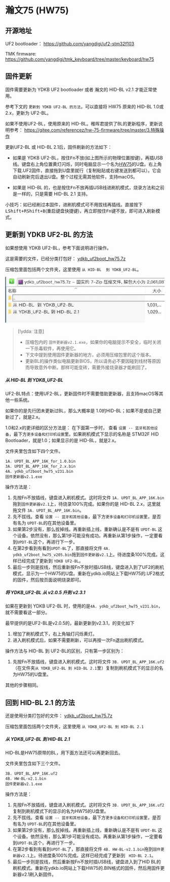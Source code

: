 # 瀚文75 (HW75) 
## 开源地址

UF2 bootloader： https://github.com/yangdigi/uf2-stm32f103

TMK firmware: https://github.com/yangdigi/tmk_keyboard/tree/master/keyboard/hw75

## 固件更新

固件需要更新为 YDKB UF2 bootloader 或者 瀚文的 HID-BL v2.1 才能正常使用。

参考下文的 `更新到 YDKB UF2-BL 的方法`，可以直接将 HW75 原来的 HID-BL 1.0或2.x，更新为 UF2-BL。

如果不使用UF2-BL，使用原来的 HID-BL。稚晖君提供了BL的更新程序，更新说明参考： https://gitee.com/referencez/hw-75-firmware/tree/master/3.特殊操作

更新UF2-BL 或 HID-BL 2.1后，固件刷新的方法如下：

- 如果是 YDKB UF2-BL，按住<kbd>Fn</kbd>不放(如上图所示的物理位置按键)，再插USB线。键盘右上角位置黄灯闪烁，同时电脑显示一个名为<u>HW75</u>的U盘。右上角 下载.UF2固件，直接拖到U盘里就行（复制粘贴或右键发送到都可以）。它会自动刷新完后退出U盘。整个过程无需其他软件，支持macOS。

- 如果是 HID-BL 的，也是按住<kbd>Fn</kbd>不放再插USB线进刷机模式，烧录方法和之前是一样的，只是需要 HID-BL 2.1 支持。

小技巧：如已经刷过本固件，进刷机模式可不用拔线再插线。直接按下<kbd>LShift+RShift+B</kbd>(重启键盘快捷键)，再立即按住<kbd>Fn</kbd>键不放，即可进入刷新模式。


## 更新到 YDKB UF2-BL 的方法

如果想使用 YDKB UF2-BL，参考下面说明进行操作。

这是需要的文件，已经分类打包好： [ydkb_uf2boot_hw75.7z](keyboards/assets/ydkb_uf2boot_hw75.7z ':ignore')

压缩包里面包括两个文件夹，这里使用 `从 HID-BL  到 YDKB_UF2-BL`。

![|600](assets/hw75-uf2boot-files.jpg)

>  [!ydda: 注意]
> - 压缩包内的 `固件更新器v2.1.exe`，如果你的电脑提示不安全，临时关闭一下杀毒软件，再使用它。
> - 下文中提到使用固件更新器的地方，必须用压缩包里的这个版本。
> - 更新BL的操作类似电脑更新BIOS，所以请务必不要因碰到线材等原因而导致意外中断。那样可能变砖，需要外接烧录器才能刷回了。


##### 从 HID-BL 到 YDKB_UF2-BL

UF2-BL特点：使用UF2-BL，更新固件时不需要借助更新器，且支持macOS等其他一些系统。

如果你的是先行团未更新过BL，那么大概率是 1.0的HID-BL；如果不是或自己更新过了，就是2.x。

1.0和2.x的更详细的区分方法是： 在下面第一步时， 查看 `设置 -- 蓝牙和其他设备`，最下方`更多设备和打印机设置`里。如果刷机模式下显示的名称是 STM32F HID Bootloader，就是1.0；如果显示的是 HID-BL，就是2.x。

文件夹里包含如下四个文件。
```
1A. UPDT_BL_APP_16K_for_1.0.bin
3A. UPDT_BL_APP_16K_for_2.x.bin
4A. ydkb_uf2boot_hw75_v231.bin
固件更新器v2.1.exe
```

操作方法是：
1. 先按Fn不放插线，键盘进入刷机模式。这时将文件 `1A. UPDT_BL_APP_16K.bin` 拖到`固件更新器v2.1`上，待烧录100%完成。如果你的是 HID-BL 2.x，这里就拖文件 `3A. UPDT_BL_APP_16K.bin`。
2. 先不拔线。查看 `设置 -- 蓝牙和其他设备`，最下方`更多设备和打印机设置`里，是否有名为 `UPDT-BL`的在其他设备里。
3. 如果第2步没有，那么拔掉线。再重新插上线，重新确认是不是有 `UPDT-BL` 这个设备。依然没有，那么第1步可能没有成功。再重新从第1步操作，一定要看到`UPDT-BL`这个，再进行下一步。
4. 在第2步看到有看到`UPDT-BL`了，那直接将文件 `4A. ydkb_uf2boot_hw75_v205.bin`拖到`固件更新器v2.1`上。待进度条100%完成。这样已经完成了更新到 `YDKB UF2-BL`。
5. 最后一步则是拔线，然后重新按Fn不放时插USB线，键盘进入到了UF2的刷机模式，显示为一个HW75的U盘。重新在ydkb.io网站上下载HW75的.UF2格式的固件，然后按页面说明烧录即可。

##### 将 YDKB_UF2-BL 从 v2.0.5 升到 v2.3.1

如果在更新到 YDKB UF2-BL 时，使用的是`4A. ydkb_uf2boot_hw75_v231.bin`，就不需要看这一部分。

最早提供的是UF2-BL是v2.0.5的，最新更新到v2.3.1，的变化如下
1. 增加了刷机模式下，右上角轴灯闪烁黄灯。
2. 进入刷机模式后，如果不需要刷新，可以再按一次Fn退出刷机模式。

操作方法与 HID-BL 到 UF2-BL的区别，只有第一步区别为： 
1. 先按Fn不放插线，键盘进入刷机模式。这时将文件 `3B. UPDT_BL_APP_16K.uf2` （在文件夹`从 YDKB_UF2-BL 到 HID-BL 2.1`里）复制到刷机模式下的显示的名为HW75的U盘里。

其他的步骤相同。


## 回到 HID-BL 2.1 的方法

还是使用分类打包好的文件： [ydkb_uf2boot_hw75.7z](keyboards/assets/ydkb_uf2boot_hw75.7z ':ignore')

压缩包里面包括两个文件夹，这里使用 `从 YDKB_UF2-BL 到 HID-BL 2.1`

##### 从 YDKB_UF2-BL 到 HID-BL 2.1

HID-BL是HW75原带的BL，用下面方法还可以再更新回去。

文件夹里包含如下三个文件。
```
3B. UPDT_BL_APP_16K.uf2
4B. HW-BL-v2.1.bin
固件更新器v2.1.exe
```

操作方法是：
1. 先按Fn不放插线，键盘进入刷机模式。这时将文件 `3B. UPDT_BL_APP_16K.uf2` 复制到刷机模式下的显示的名为HW75的U盘里。
2. 先不拔线。查看 `设置 -- 蓝牙和其他设备`，最下方`更多设备和打印机设置`里，是否有名为 `UPDT-BL`的在其他设备里。
3. 如果第2步没有，那么拔掉线。再重新插上线，重新确认是不是有 `UPDT-BL` 这个设备。依然没有，那么第1步可能没有成功。再重新从第1步操作，一定要看到`UPDT-BL`这个，再进行下一步。
4. 在第2步看到有看到`UPDT-BL`了，那直接将文件 `4B. HW-BL-v2.1.bin`拖到`固件更新器v2.1`上。待进度条100%完成。这样已经完成了更新到 ` HID-BL 2.1`。
5. 最后一步则是拔线，然后重新按Fn不放时插USB线，键盘进入到了HID BL的刷机模式。重新在ydkb.io网站上下载HW75的.BIN格式的固件，然后用固件更新器v2.1刷入新固件。